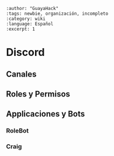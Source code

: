 ```{post} 2023-07-24
:author: "GuayaHack"
:tags: newbie, organización, incompleto
:category: wiki
:language: Español
:excerpt: 1
```

# Discord

## Canales


## Roles y Permisos

## Applicaciones y Bots

### RoleBot

### Craig




